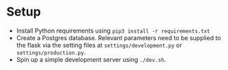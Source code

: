 # Setup
* Install Python requirements using `pip3 install -r requirements.txt`
* Create a Postgres database. Relevant parameters need to be supplied to the flask via the setting files at `settings/development.py` or `settings/production.py`.
* Spin up a simple development server using `./dev.sh`.